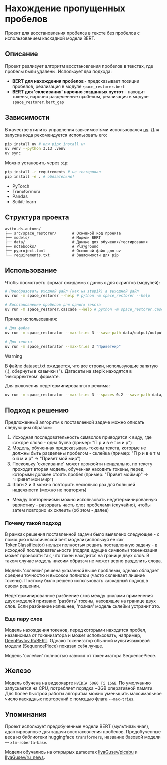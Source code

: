 # Нахождение пропущенных пробелов

Проект для восстановления пробелов в тексте без пробелов с использованием каскадной модели BERT.

## Описание

Проект реализует алгоритм восстановления пробелов в текстах, где пробелы были удалены. Использует два подхода:
- **BERT для нахождения пробелов** - предсказывает позиции пробелов, реализация в модуле `space_restorer.bert`
- **BERT для 'склеивания' нарочно созданных пустот** - находит токены, нарочно разделенные пробелом, реализация в модуле `space_restorer.bert_gap`

## Зависимости
В качестве утилиты управления зависимостями использовался [uv](https://docs.astral.sh/uv/).
Для запуска кода рекомендуется использовать его:
```sh
pip install uv # или pipx install uv
uv venv --python 3.13 .venv
uv sync
```

Можно установить через `pip`:
```sh
pip install -r requirements # не тестировал
pip install -e . # обязательно!
```

- PyTorch
- Transformers
- Pandas
- Scikit-learn

## Структура проекта

```
avito-ds-autumn/
├── src/space_restorer/       # Основной код проекта
├── models/                   # Модели BERT
├── data/                     # Данные для обучения/тестирования
├── notebooks/                # Playground
├── pyproject.toml            # Основной файл для uv
└── requirements.txt          # Зависимости для pip
```

## Использование

Чтобы посмотреть формат ожидаемых данных для скриптов (модулей):
```sh
# Преобразовать входной файл (как на stepik) в выходной файл
uv run -m space_restorer --help # python -m space_restorer --help

# Восстановление пробелов для одного текста
uv run -m space_restorer.cascade --help # python -m space_restorer.cascade --help
```

Пример использования:
```sh
# Для файла
uv run -m space_restorator --max-tries 3 --save-path data/output/output.txt data/input/dataset.txt

# Для текста
uv run -m space_restorator --max-tries 3 "Приветмир"
```

> [!Warning]
> В файле dataset.txt ожидается, что все строки, использующие запятую (,), обернуты в кавычки (").
> Датасеты на stepik находятся в 'некорректном' формате.

Для включения недетерминированного режима:
```sh
uv run -m space_restorator --max-tries 3 --spaces 0.2 --save-path data/output/output.txt data/input/dataset.txt
```

## Подход к решению
Предложенный алгоритм к поставленной задаче можно описать следующим образом:
1) Исходная последовательность символов приводится к виду, где каждое слово - одна буква (пример: "П р и в е т м и р")
2) Модель, обученная предсказывать токены текста, которые не должны быть разделены пробелом - склейка (пример: "П р и в е т м о й м и р" -> "Привет мой мир")
3) Поскольку 'склеивание' может произойти неидеально, по тексту проходит вторая модель, обученная находить токены, перед которыми должен стоять пробел (пример: "Привет моймир" -> "Привет мой мир")
4) Шаги 2 и 3 можно повторить несколько раз для большей надежности (можно не повторять)
  - Между повторениями можно использовать недетерминированную эвристику - разорвать часть слов пробелами (случайно), чтобы затем повторно их склеить (об этом - далее)

### Почему такой подход
В рамках решения поставленной задачи было выявлено следующее - с помощью классической bert модели (используя ее как TokenClassificator) нельзя полностью решить поставленную задачу - в исходной последовательности (подряд идущие символы) токенизация может произойти так, что токен находится на границе двух слов. В таком случае модель никоим образом не может верно разделить слова.

Модель 'склейки' решена указанной выше проблемы, однако обладает средней точностю и высокой полнотой (часто склеивает лишние токены).
Поэтому было решено использовать каскадный подход в своем решении.

Недетерминированное разбиение слов между циклами применения двух моделей призвано 'разбить' токены, находящие на границе двух слов.
Если разбиение излишнее, 'полная' модель склейки устранит это.

### Еще пару слов
Модель нахождения токенов, перед которыми находится пробел, независима от токенизатора и может использовать, например, [DeepPavlov RuBERT](https://huggingface.co/DeepPavlov/rubert-base-cased).
Однако токенизатор обычной мультиязыковой модели (SequencePiece) показал себя лучше.

Модель 'склейки' полностью зависит от токенизатора SequencePiece.

## Железо
Модель обучена на видеокарте `NVIDIA 5060 Ti 16GB`.
По умолчанию запускается на CPU, потребляет порядка ~3GB оперативной памяти.
Для более быстрой работы алгоритма можно уменьшить максимальное число каскадных повторений с помощью флага `--max-tries`.

## Упоминания

Проект использует предобученные модели BERT (мультиязычная), адаптированные для задачи восстановления пробелов.
Предобученные веса из библиотеки huggingface `transformers`, название базовой модели -- `xlm-roberta-base`.

Модели обучались на открырых датасетах [IlyaGusev/picabu](https://huggingface.co/datasets/IlyaGusev/pikabu) и [IlyaGusev/ru_news](https://huggingface.co/datasets/IlyaGusev/ru_news).
